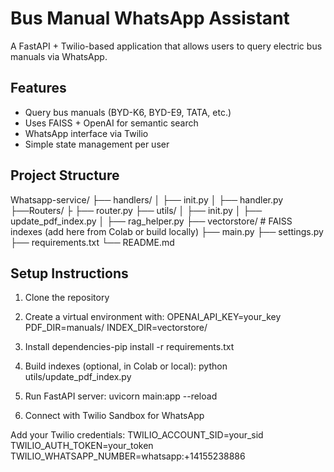 # Bus Manual WhatsApp Assistant

A FastAPI + Twilio-based application that allows users to query electric bus manuals via WhatsApp.

## Features
- Query bus manuals (BYD-K6, BYD-E9, TATA, etc.)
- Uses FAISS + OpenAI for semantic search
- WhatsApp interface via Twilio
- Simple state management per user


##  Project Structure

Whatsapp-service/
├── handlers/
│ ├── init.py
│ ├── handler.py
├──Routers/
├  ├── router.py
├── utils/
│ ├── init.py
│ ├── update_pdf_index.py
│ ├── rag_helper.py
├── vectorstore/ # FAISS indexes (add here from Colab or build locally)
├── main.py
├── settings.py
├── requirements.txt
└── README.md


##  Setup Instructions

 1. Clone the repository

2. Create a virtual environment with:
 OPENAI_API_KEY=your_key
 PDF_DIR=manuals/
 INDEX_DIR=vectorstore/

3. Install dependencies-pip install -r requirements.txt

4. Build indexes (optional, in Colab or local):
  python utils/update_pdf_index.py

5. Run FastAPI server:
 uvicorn main:app --reload

6. Connect with Twilio Sandbox for WhatsApp

Add your Twilio credentials:
TWILIO_ACCOUNT_SID=your_sid
TWILIO_AUTH_TOKEN=your_token
TWILIO_WHATSAPP_NUMBER=whatsapp:+14155238886
